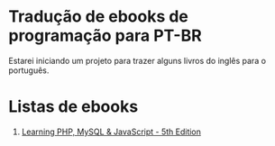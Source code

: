 # Tradução de ebooks de programação para PT-BR

Estarei iniciando um projeto para trazer alguns livros do inglês para o português.

# Listas de ebooks

1. [Learning PHP, MySQL & JavaScript - 5th Edition](example.com/this)
